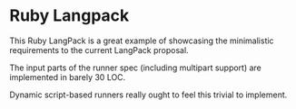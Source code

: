 # Ruby Langpack

This Ruby LangPack is a great example of showcasing the minimalistic requirements to the current LangPack proposal.

The input parts of the runner spec (including multipart support) are implemented in barely 30 LOC.

Dynamic script-based runners really ought to feel this trivial to implement.
